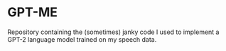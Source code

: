 # GPT-ME
Repository containing the (sometimes) janky code I used to implement a GPT-2 language model trained on my speech data.
